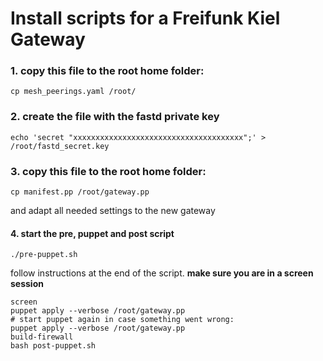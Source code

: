 # Install scripts for a Freifunk Kiel Gateway


### 1. copy this file to the root home folder:

    cp mesh_peerings.yaml /root/

### 2. create the file with the fastd private key

    echo 'secret "xxxxxxxxxxxxxxxxxxxxxxxxxxxxxxxxxxxxxx";' > /root/fastd_secret.key

### 3. copy this file to the root home folder:

    cp manifest.pp /root/gateway.pp
and adapt all needed settings to the new gateway

#### 4. start the pre, puppet and post script

    ./pre-puppet.sh

follow instructions at the end of the script. **make sure you are in a screen session**

    screen
    puppet apply --verbose /root/gateway.pp
    # start puppet again in case something went wrong:
    puppet apply --verbose /root/gateway.pp
    build-firewall
    bash post-puppet.sh
